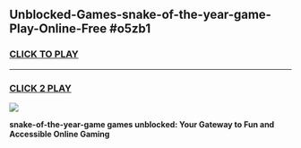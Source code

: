 
## Unblocked-Games-snake-of-the-year-game-Play-Online-Free #o5zb1
<h3>
<a href="https://us.freeplayer.one?title=snake-of-the-year-game&ref=10M">CLICK TO PLAY</a></h3>
<hr>

<h3>
<a href="https://us.freeplayer.one?title=snake-of-the-year-game&ref=10M">CLICK 2 PLAY</a>
  
</h3>

<a href="https://us.freeplayer.one?title=snake-of-the-year-game&ref=10M"><img src="https://clearcache.store/games.png"></a>


**snake-of-the-year-game games unblocked: Your Gateway to Fun and Accessible Online Gaming**
